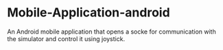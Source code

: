 # Mobile-Application-android
An Android mobile application that opens a socke  for communication with the simulator and control it using joystick.
